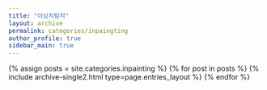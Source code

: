 ```yaml
---
title: "이상치탐지"
layout: archive
permalink: categories/inpaingting
author_profile: true
sidebar_main: true
---
```


{% assign posts = site.categories.inpainting %}
{% for post in posts %} {% include archive-single2.html type=page.entries_layout %} {% endfor %}